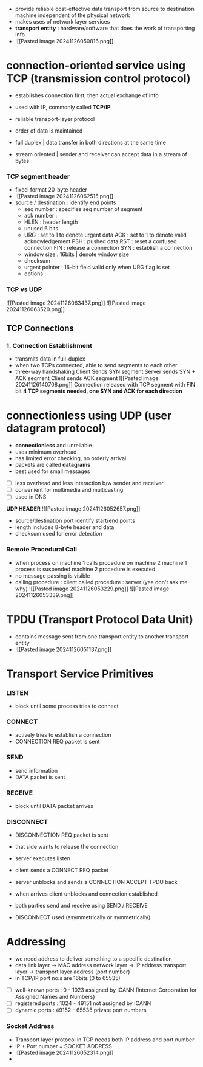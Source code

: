 - provide reliable cost-effective data transport from source to destination machine independent of the physical network
- makes uses of network layer services
- **transport entity** : hardware/software that does the work of transporting info
- ![[Pasted image 20241126050816.png]]

# connection-oriented service using TCP (transmission control protocol)
- establishes connection first, then actual exchange of info
- used with IP, commonly called **TCP/IP**

- reliable transport-layer protocol
- order of data is maintained
- full duplex | data transfer in both directions at the same time
- stream oriented | sender and receiver can accept data in a stream of bytes

### TCP segment header
- fixed-format 20-byte header
- ![[Pasted image 20241126062515.png]]
- source / destination : identify end points
	- seq number : specifies seq number of segment
	- ack number :
	- HLEN : header length
	- unused 6 bits 
	- URG : set to 1 to denote urgent data
		  ACK : set to 1 to denote valid acknowledgement
			  PSH : pushed data
				  RST : reset a confused connection
					  FIN : release a connection
						  SYN : establish a connection
	- window size : 16bits | denote window size
	- checksum
	- urgent pointer : 16-bit field valid only when URG flag is set
	- options : 
### TCP vs UDP
![[Pasted image 20241126063437.png]]
![[Pasted image 20241126063520.png]]

## TCP Connections 
### 1. Connection Establishment
- transmits data in full-duplex
- when two TCPs connected, able to send segments to each other
- three-way handshaking
	  Client Sends SYN segment
	  Server sends SYN + ACK segment
	  Client sends ACK segment
	  ![[Pasted image 20241126140708.png]]
	  Connection released with TCP segment with FIN bit
	  **4 TCP segments needed, one SYN and ACK for each direction**
	


# connectionless using UDP (user datagram protocol)
- **connectionless** and unreliable
- uses minimum overhead
- has limited error checking, no orderly arrival
- packets are called **datagrams**
- best used for small messages

- [ ] less overhead and less interaction b/w sender and receiver
- [ ] convenient for multimedia and multicasting
- [ ] used in DNS

**UDP HEADER**
![[Pasted image 20241126052657.png]]
- source/destination port identify start/end points
- length includes 8-byte header and data
- checksum used for error detection

### Remote Procedural Call
- when process on machine 1 calls procedure on machine 2
	  machine 1 process is suspended
		  machine 2 procedure is executed
- no message passing is visible
- calling procedure : client
	  called procedure : server (yea don't ask me why)
![[Pasted image 20241126053229.png]]
![[Pasted image 20241126053339.png]]

# TPDU (Transport Protocol Data Unit)
- contains message sent from one transport entity to another transport entity
- ![[Pasted image 20241126051137.png]]

# Transport Service Primitives
### LISTEN
- block until some process tries to connect
### CONNECT
- actively tries to establish a connection
- CONNECTION REQ packet is sent
### SEND
- send information
- DATA packet is sent
### RECEIVE
- block until DATA packet arrives
### DISCONNECT
- DISCONNECTION REQ packet is sent
- that side wants to release the connection

- server executes listen
- client sends a CONNECT REQ packet
- server unblocks and sends a CONNECTION ACCEPT TPDU back
- when arrives client unblocks and connection established
- both parties send and receive using SEND / RECEIVE
- DISCONNECT used (asymmetrically or symmetrically)

# Addressing
- we need address to deliver something to a specific destination
- data link layer -> MAC address
	  network layer -> IP address
		  transport layer -> transport layer address (port number)
- in TCP/IP port no:s are 16bits (0 to 65535)

- [ ] well-known ports : 0 - 1023
      assigned by ICANN (Internet Corporation for Assigned Names and Numbers)
- [ ] registered ports : 1024 - 49151
      not assigned by ICANN
- [ ] dynamic ports : 49152 - 65535
      private port numbers

### Socket Address
- Transport layer protocol in TCP needs both IP address and port number
- IP + Port number = SOCKET ADDRESS
- ![[Pasted image 20241126052314.png]]
- 